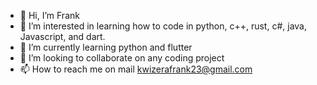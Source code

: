 - 👋 Hi, I’m Frank
- 👀 I’m interested in learning how to code in python, c++, rust, c#, java, Javascript,  and dart.
- 🌱 I’m currently learning python and flutter
- 💞️ I’m looking to collaborate on any coding project
- 📫 How to reach me on mail kwizerafrank23@gmail.com


<!---
Burkifa23/Burkifa23 is a ✨ special ✨ repository because its `README.md` (this file) appears on your GitHub profile.
You can click the Preview link to take a look at your changes.
--->
